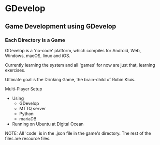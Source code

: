 # GDevelop

## Game Development using GDevelop

### Each Directory is a Game

GDevelop is a 'no-code' platform, which compiles for Android, Web, Windows, macOS, linux and iOS.

Currently learning the system and all 'games' for now are just that, learning exercises.

Ultimate goal is the Drinking Game, the brain-child of Robin Kluis.

Multi-Player Setup
* Using 
  * GDevelop
  * MTTQ server
  * Python
  * mariaDB 
* Running on Ubuntu at Digital Ocean
 
NOTE:  All 'code' is in the .json file in the game's directory.   The rest of the files are resource files.
